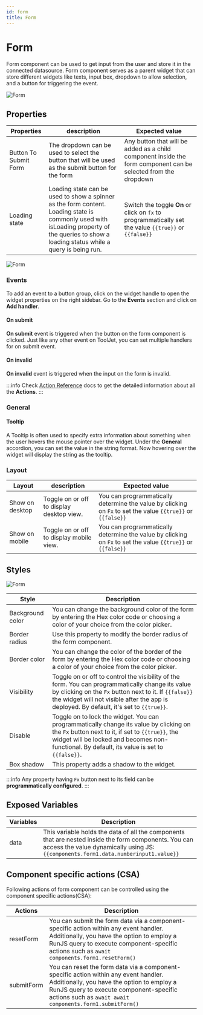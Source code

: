 ```yaml
---
id: form
title: Form
---
```


# Form

Form component can be used to get input from the user and store it in the connected datasource. Form component serves as a parent widget that can store different widgets like texts, input box, dropdown to allow selection, and a button for triggering the event.

<div style={{textAlign:'center'}}>

<img className="screenshot-full" src="/img/widgets/form/formwidget.png" alt="Form" />

</div>

## Properties

| Properties  | description | Expected value |
| ----------- | ----------- | -------------- |
| Button To Submit Form | The dropdown can be used to select the button that will be used as the submit button for the form | Any button that will be added as a child component inside the form component can be selected from the dropdown |
| Loading state | Loading state can be used to show a spinner as the form content. Loading state is commonly used with isLoading property of the queries to show a loading status while a query is being run. | Switch the toggle **On** or click on `fx` to programmatically set the value `{{true}}` or `{{false}}`  |

<div style={{textAlign:'center'}}>

<img className="screenshot-full" src="/img/widgets/form/prop.png" alt="Form" />

</div>

### Events

To add an event to a button group, click on the widget handle to open the widget properties on the right sidebar. Go to the **Events** section and click on **Add handler**.

#### On submit

**On submit** event is triggered when the button on the form component is clicked. Just like any other event on ToolJet, you can set multiple handlers for on submit event.

#### On invalid

**On invalid** event is triggered when the input on the form is invalid.

:::info
Check [Action Reference](/docs/category/actions-reference) docs to get the detailed information about all the **Actions**.
:::

### General
#### Tooltip

A Tooltip is often used to specify extra information about something when the user hovers the mouse pointer over the widget. Under the <b>General</b> accordion, you can set the value in the string format. Now hovering over the widget will display the string as the tooltip.

### Layout

| Layout  | description | Expected value |
| ----------- | ----------- | ------------ |
| Show on desktop | Toggle on or off to display desktop view. | You can programmatically determine the value by clicking on `Fx` to set the value `{{true}}` or `{{false}}` |
| Show on mobile | Toggle on or off to display mobile view. | You can programmatically determine the value by clicking on `Fx` to set the value `{{true}}` or `{{false}}` |

## Styles

<div style={{textAlign:'center'}}>

<img className="screenshot-full" src="/img/widgets/form/styles.png" alt="Form" />

</div>

| Style      | Description |
| ----------- | ----------- | 
| Background color |  You can change the background color of the form by entering the Hex color code or choosing a color of your choice from the color picker. |
| Border radius | Use this property to modify the border radius of the form component. |
| Border color |  You can change the color of the border of the form by entering the Hex color code or choosing a color of your choice from the color picker. |
| Visibility | Toggle on or off to control the visibility of the form. You can programmatically change its value by clicking on the `Fx` button next to it. If `{{false}}` the widget will not visible after the app is deployed. By default, it's set to `{{true}}`. |
| Disable | Toggle on to lock the widget. You can programmatically change its value by clicking on the `Fx` button next to it, if set to `{{true}}`, the widget will be locked and becomes non-functional. By default, its value is set to `{{false}}`. |
| Box shadow | This property adds a shadow to the widget. | You can use different values for box shadow property like offsets, blur, spread, and the color code. |

:::info
Any property having `Fx` button next to its field can be **programmatically configured**.
:::


## Exposed Variables

| Variables      | Description |
| ----------- | ----------- |
| data | This variable holds the data of all the components that are nested inside the form components. You can access the value dynamically using JS: `{{components.form1.data.numberinput1.value}}`|

## Component specific actions (CSA)

Following actions of form component can be controlled using the component specific actions(CSA):

| Actions     | Description |
| ----------- | ----------- |
| resetForm | You can submit the form data via a component-specific action within any event handler. Additionally, you have the option to employ a RunJS query to execute component-specific actions such as `await components.form1.resetForm()` |
| submitForm | You can reset the form data via a component-specific action within any event handler. Additionally, you have the option to employ a RunJS query to execute component-specific actions such as `await await components.form1.submitForm()` |

